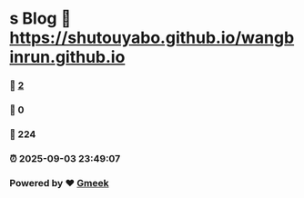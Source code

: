 # s Blog :link: https://shutouyabo.github.io/wangbinrun.github.io 
### :page_facing_up: [2](https://shutouyabo.github.io/wangbinrun.github.io/tag.html) 
### :speech_balloon: 0 
### :hibiscus: 224 
### :alarm_clock: 2025-09-03 23:49:07 
### Powered by :heart: [Gmeek](https://github.com/Meekdai/Gmeek)
